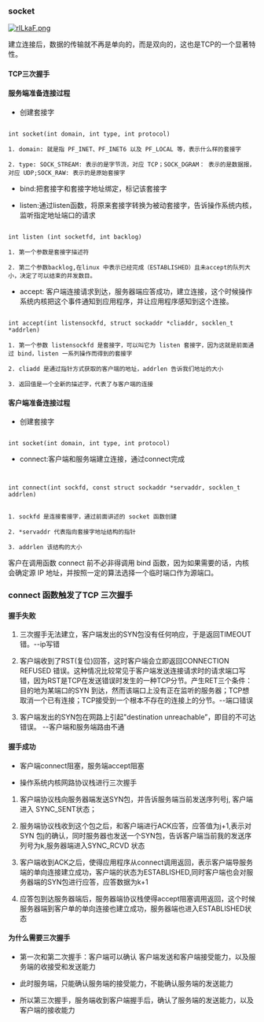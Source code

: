 ### socket

[![rILkaF.png](https://s3.ax1x.com/2020/12/28/rILkaF.png)](https://imgchr.com/i/rILkaF)

建立连接后，数据的传输就不再是单向的，而是双向的，这也是TCP的一个显著特性。

#### TCP三次握手

#### 服务端准备连接过程

- 创建套接字

````

int socket(int domain, int type, int protocol)

1. domain: 就是指 PF_INET、PF_INET6 以及 PF_LOCAL 等，表示什么样的套接字

2. type: SOCK_STREAM: 表示的是字节流，对应 TCP；SOCK_DGRAM： 表示的是数据报，对应 UDP;SOCK_RAW: 表示的是原始套接字
````

- bind:把套接字和套接字地址绑定，标记该套接字


- listen:通过listen函数，将原来套接字转换为被动套接字，告诉操作系统内核，监听指定地址端口的请求

````

int listen (int socketfd, int backlog)

1. 第一个参数是套接字描述符

2. 第二个参数backlog,在linux 中表示已经完成（ESTABLISHED）且未accept的队列大小，决定了可以结束的并发数目。

````

- accept: 客户端连接请求到达，服务器端应答成功，建立连接，这个时候操作系统内核把这个事件通知到应用程序，并让应用程序感知到这个连接。

````

int accept(int listensockfd, struct sockaddr *cliaddr, socklen_t *addrlen)

1. 第一个参数 listensockfd 是套接字，可以叫它为 listen 套接字，因为这就是前面通过 bind，listen 一系列操作而得到的套接字

2. cliadd 是通过指针方式获取的客户端的地址，addrlen 告诉我们地址的大小

3. 返回值是一个全新的描述字，代表了与客户端的连接

````

#### 客户端准备连接过程

- 创建套接字

```

int socket(int domain, int type, int protocol)

```

- connect:客户端和服务端建立连接，通过connect完成

````


int connect(int sockfd, const struct sockaddr *servaddr, socklen_t addrlen)


1. sockfd 是连接套接字，通过前面讲述的 socket 函数创建

2. *servaddr 代表指向套接字地址结构的指针

3. addrlen 该结构的大小

````

客户在调用函数 connect 前不必非得调用 bind 函数，因为如果需要的话，内核会确定源 IP 地址，并按照一定的算法选择一个临时端口作为源端口。

### connect 函数触发了TCP 三次握手
#### 握手失败

1. 三次握手无法建立，客户端发出的SYN包没有任何响应，于是返回TIMEOUT错。--ip写错

2. 客户端收到了RST(复位)回答，这时客户端会立即返回CONNECTION REFUSED 错误。这种情况比较常见于客户端发送连接请求时的请求端口写错，因为RST是TCP在发送错误时发生的一种TCP分节。产生RET三个条件：目的地为某端口的SYN
到达，然而该端口上没有正在监听的服务器；TCP想取消一个已有连接；TCP接受到一个根本不存在的连接上的分节。--端口错误
   
3. 客户端发出的SYN包在网路上引起"destination unreachable”，即目的不可达错误。 --客户端和服务端路由不通

#### 握手成功

- 客户端connect阻塞，服务端accept阻塞

- 操作系统内核网路协议栈进行三次握手

1. 客户端协议栈向服务器端发送SYN包，并告诉服务端当前发送序列号j, 客户端 进入 SYNC_SENT状态；

2. 服务端协议栈收到这个包之后，和客户端进行ACK应答，应答值为j+1,表示对SYN 包j的确认，同时服务器也发送一个SYN包，告诉客户端当前我的发送序列号为k,服务器端进入SYNC_RCVD 状态

3. 客户端收到ACK之后，使得应用程序从connect调用返回，表示客户端导服务端的单向连接建立成功，客户端的状态为ESTABLISHED,同时客户端也会对服务器端的SYN包进行应答，应答数据为k+1

4. 应答包到达服务器端后，服务器端协议栈使得accept阻塞调用返回，这个时候服务器端到客户单的单向连接也建立成功，服务器端也进入ESTABLISHED状态

#### 为什么需要三次握手

- 第一次和第二次握手：客户端可以确认 客户端发送和客户端接受能力，以及服务端的收接受和发送能力

- 此时服务端，只能确认服务端的接受能力，不能确认服务端的发送能力

- 所以第三次握手，服务端收到客户端握手后，确认了服务端的发送能力，以及客户端的接收能力